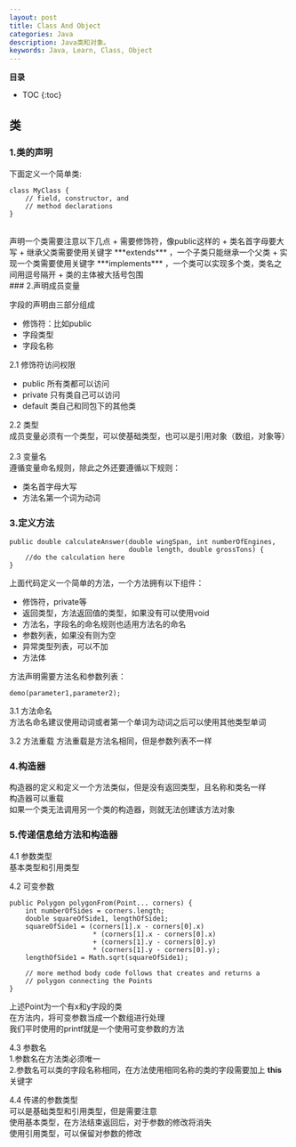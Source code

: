 ```yaml
---
layout: post
title: Class And Object
categories: Java
description: Java类和对象。
keywords: Java, Learn, Class, Object
---
```


**目录**

* TOC
{:toc}

## 类

### 1.类的声明
下面定义一个简单类:
```
class MyClass {
    // field, constructor, and
    // method declarations
}
```
</br>
声明一个类需要注意以下几点
+ 需要修饰符，像public这样的
+ 类名首字母要大写
+ 继承父类需要使用关键字 ***extends*** ，一个子类只能继承一个父类
+ 实现一个类需要使用关键字 ***implements*** ，一个类可以实现多个类，类名之间用逗号隔开
+ 类的主体被大括号包围

</br>
### 2.声明成员变量

</br>

字段的声明由三部分组成
+ 修饰符：比如public
+ 字段类型
+ 字段名称

2.1 修饰符访问权限
+ public 所有类都可以访问
+ private 只有类自己可以访问
+ default 类自己和同包下的其他类  

2.2 类型  
成员变量必须有一个类型，可以使基础类型，也可以是引用对象（数组，对象等）  
</br>
2.3 变量名  
遵循变量命名规则，除此之外还要遵循以下规则：
+ 类名首字母大写
+ 方法名第一个词为动词

### 3.定义方法
```
public double calculateAnswer(double wingSpan, int numberOfEngines,
                              double length, double grossTons) {
    //do the calculation here
}
```
上面代码定义一个简单的方法，一个方法拥有以下组件：
+ 修饰符，private等
+ 返回类型，方法返回值的类型，如果没有可以使用void
+ 方法名，字段名的命名规则也适用方法名的命名
+ 参数列表，如果没有则为空
+ 异常类型列表，可以不加
+ 方法体<br>

方法声明需要方法名和参数列表：
```
demo(parameter1,parameter2);
```
3.1 方法命名  
方法名命名建议使用动词或者第一个单词为动词之后可以使用其他类型单词  </br>

3.2 方法重载
方法重载是方法名相同，但是参数列表不一样<br>

### 4.构造器
构造器的定义和定义一个方法类似，但是没有返回类型，且名称和类名一样  
构造器可以重载  
如果一个类无法调用另一个类的构造器，则就无法创建该方法对象  

### 5.传递信息给方法和构造器

4.1 参数类型  
基本类型和引用类型<br>

4.2 可变参数
```
public Polygon polygonFrom(Point... corners) {
    int numberOfSides = corners.length;
    double squareOfSide1, lengthOfSide1;
    squareOfSide1 = (corners[1].x - corners[0].x)
                     * (corners[1].x - corners[0].x)
                     + (corners[1].y - corners[0].y)
                     * (corners[1].y - corners[0].y);
    lengthOfSide1 = Math.sqrt(squareOfSide1);

    // more method body code follows that creates and returns a
    // polygon connecting the Points
}
```
上述Point为一个有x和y字段的类  
在方法内，将可变参数当成一个数组进行处理  
我们平时使用的printf就是一个使用可变参数的方法<br>

4.3 参数名  
1.参数名在方法类必须唯一  
2.参数名可以类的字段名称相同，在方法使用相同名称的类的字段需要加上 **this** 关键字<br>

4.4 传递的参数类型  
可以是基础类型和引用类型，但是需要注意  
使用基本类型，在方法结束返回后，对于参数的修改将消失  
使用引用类型，可以保留对参数的修改
